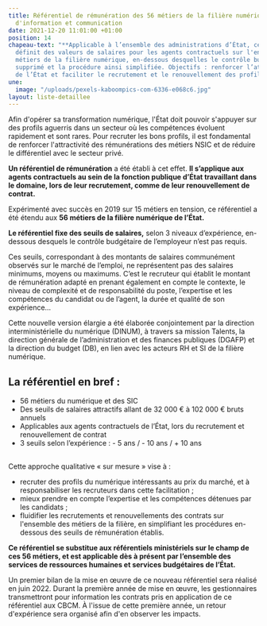 ```yaml
---
title: Référentiel de rémunération des 56 métiers de la filière numérique et des systèmes
  d'information et communication
date: 2021-12-20 11:01:00 +01:00
position: 14
chapeau-text: "**Applicable à l’ensemble des administrations d’État, ce référentiel
  définit des valeurs de salaires pour les agents contractuels sur l'ensemble des
  métiers de la filière numérique, en-dessous desquelles le contrôle budgétaire est
  supprimé et la procédure ainsi simplifiée. Objectifs : renforcer l’attractivité
  de l’État et faciliter le recrutement et le renouvellement des profils experts.**"
une:
  image: "/uploads/pexels-kaboompics-com-6336-e068c6.jpg"
layout: liste-detaillee
---
```


Afin d'opérer sa transformation numérique, l'État doit pouvoir s'appuyer sur des profils aguerris dans un secteur où les compétences évoluent rapidement et sont rares. Pour recruter les bons profils, il est fondamental de renforcer l'attractivité des rémunérations des métiers NSIC et de réduire le différentiel avec le secteur privé.

**Un référentiel de rémunération** a été établi à cet effet. 
**Il s’applique aux agents contractuels au sein de la fonction publique d’État travaillant dans le domaine, lors de leur recrutement, comme de leur renouvellement de contrat.**

Expérimenté avec succès en 2019 sur 15 métiers en tension, ce référentiel a été étendu aux **56 métiers de la filière numérique de l’État.**

**Le référentiel fixe des seuils de salaires,** selon 3 niveaux d’expérience, en-dessous desquels le contrôle budgétaire de l’employeur n’est pas requis. 

Ces seuils, correspondant à des montants de salaires communément observés sur le marché de l’emploi, ne représentent pas des salaires minimums, moyens ou maximums. C’est le recruteur qui établit le montant de rémunération adapté en prenant également en compte le contexte, le niveau de complexité et de responsabilité du poste, l’expertise et les compétences du candidat ou de l’agent, la durée et qualité de son expérience…

Cette nouvelle version élargie a été élaborée conjointement par la direction interministérielle du numérique (DINUM), à travers sa mission Talents, la direction générale de l’administration et des finances publiques (DGAFP) et la direction du budget (DB), en lien avec les acteurs RH et SI de la filière numérique.

<div class="noir encadre" style="margin-bottom:30px;"><h2 class="h3">La référentiel en bref :</h2>
<p><ul><li>56 métiers du numérique et des SIC</li>
<li>Des seuils de salaires attractifs allant de 32 000 € à 102 000 € bruts annuels</li>
<li>Applicables aux agents contractuels de l’État, lors du recrutement et renouvellement de contrat</li>
<li>3 seuils selon l’expérience : - 5 ans / - 10 ans / + 10 ans</li></ul></p></div>

Cette approche qualitative « sur mesure » vise à :

* recruter des profils du numérique intéressants au prix du marché, et à responsabiliser les recruteurs dans cette facilitation ;
* mieux prendre en compte l’expertise et les compétences détenues par les candidats ;
* fluidifier les recrutements et renouvellements des contrats sur l'ensemble des métiers de la filière, en simplifiant les procédures en-dessous des seuils de rémunération établis.

**Ce référentiel se substitue aux référentiels ministériels sur le champ de ces 56 métiers, et est applicable dès à présent par l’ensemble des services de ressources humaines et services budgétaires de l’État.**

Un premier bilan de la mise en œuvre de ce nouveau référentiel sera réalisé en juin 2022. Durant la première année de mise en œuvre, les gestionnaires transmettront pour information les contrats pris en application de ce référentiel aux CBCM. À l'issue de cette première année, un retour d'expérience sera organisé afin d'en observer les impacts.



